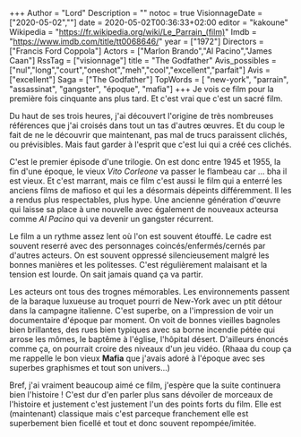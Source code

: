 +++
Author = "Lord"
Description = ""
notoc = true
VisionnageDate = ["2020-05-02",""]
date = 2020-05-02T00:36:33+02:00
editor = "kakoune"
Wikipedia = "https://fr.wikipedia.org/wiki/Le_Parrain_(film)"
Imdb = "https://www.imdb.com/title/tt0068646/"
year = ["1972"]
Directors = ["Francis Ford Coppola"]
Actors = ["Marlon Brando","Al Pacino","James Caan"]
RssTag = ["visionnage"]
title = "The Godfather"
Avis_possibles = ["nul","long","court","oneshot","meh","cool","excellent","parfait"]
Avis = ["excellent"] 
Saga = ["The Godfather"]
TopWords = [ "new-york", "parrain", "assassinat", "gangster", "époque", "mafia"]
+++
Je vois ce film pour la première fois cinquante ans plus tard.
Et c'est vrai que c'est un sacré film.

Du haut de ses trois heures, j'ai découvert l'origine de très nombreuses références que j'ai croisés dans tout un tas d'autres œuvres.
Et du coup le fait de ne le découvrir que maintenant, pas mal de trucs paraissent clichés, ou prévisibles.
Mais faut garder à l'esprit que c'est lui qui a créé ces clichés.

C'est le premier épisode d'une trilogie.
On est donc entre 1945 et 1955, la fin d'une époque, le vieux *Vito Corleone* va passer le flambeau car … bha il est vieux.
Et c'est marrant, mais ce film c'est aussi le film qui a enterré les anciens films de mafioso et qui les a désormais dépeints différemment.
Il les a rendus plus respectables, plus hype.
Une ancienne génération d'œuvre qui laisse sa place à une nouvelle avec également de nouveaux acteursa comme *Al Pacino* qui va devenir un gangster récurrent.

Le film a un rythme assez lent où l'on est souvent étouffé.
Le cadre est souvent reserré avec des personnages coincés/enfermés/cernés par d'autres acteurs.
On est souvent oppressé silencieusement malgré les bonnes manières et les politesses.
C'est régulièrement malaisant et la tension est lourde.
On sait jamais quand ça va partir.

Les acteurs ont tous des trognes mémorables.
Les environnements passent de la baraque luxueuse au troquet pourri de New-York avec un ptit détour dans la campagne italienne.
C'est superbe, on a l'impression de voir un documentaire d'époque par moment.
On voit de bonnes vieilles bagnoles bien brillantes, des rues bien typiques avec sa borne incendie pétée qui arrose les mômes, le baptême à l'église, l'hôpital désert.
D'ailleurs énoncés comme ça, on pourrait croire des niveaux d'un jeu vidéo.
(Rhaaa du coup ça me rappelle le bon vieux **Mafia** que j'avais adoré à l'époque avec ses superbes graphismes et tout son univers…)

Bref, j'ai vraiment beaucoup aimé ce film, j'espère que la suite continuera bien l'histoire !
C'est dur d'en parler plus sans dévoiler de morceaux de l'histoire et justement c'est justement l'un des points forts du film.
Elle est (maintenant) classique mais c'est parceque franchement elle est superbement bien ficellé et tout et donc souvent repompée/imitée.
